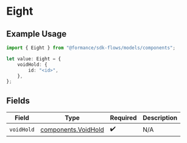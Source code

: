 # Eight

## Example Usage

```typescript
import { Eight } from "@formance/sdk-flows/models/components";

let value: Eight = {
    voidHold: {
        id: "<id>",
    },
};
```

## Fields

| Field                                                      | Type                                                       | Required                                                   | Description                                                |
| ---------------------------------------------------------- | ---------------------------------------------------------- | ---------------------------------------------------------- | ---------------------------------------------------------- |
| `voidHold`                                                 | [components.VoidHold](../../models/components/voidhold.md) | :heavy_check_mark:                                         | N/A                                                        |